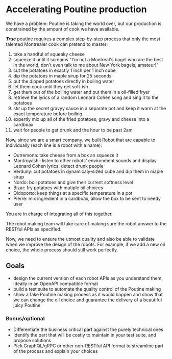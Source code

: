 # Accelerating Poutine production

We have a problem: Poutine is taking the world over, but our production is constrained by the amount of cook we have available. 

***True*** poutine requires a complex step-by-step process that only the most talented Montrealer cook can pretend to master:

1. take a handful of squeaky cheese
2. squeeze it until it screams "I'm not a Montreal's bagel who are the best in the world, don't even talk to me about New York bagels, amateur!" 
3. cut the potatoes in exactly 1 inch per 1 inch cube
4. dip the potatoes in maple sirup for 25 seconds
5. put the dipped potatoes directly in boiling water
6. let them cook until they get soft-ish
7. get them out of the boiling water and put them in a oil-filled fryer
8. retrieve the lyrics of a random Leonard Cohen song and sing it to the potatoes
9. stir up the secret gravyy sauce in a separate pot and keep it warm at the exact temperature before boiling
10. expertly mix up all of the fried potatoes, gravy and cheese into a cardboax
11. wait for people to get drunk and the hour to be past 2am



Now, since we are a smart company, we built Robot that are capable to individually (each line is a robot with a name):

- Outremona: take cheese from a box an squeeze it
- Montroyashi: listen to other robots' environment sounds and display Leonard Cohen lyrics, detect drunk people
- Verduny: cut potatoes in dynamicaly-sized cube and dip them in maple sirup
- Nordo: boil potatoes and give their current softness level
- Bizar: fry potatoes with mutiple oil choices
- Oldoporto: keep things at a specific temperature in a pot
- Pierre: mix ingredient in a cardboax, allow the box to be sent to needy user



You are in charge of integrating all of this together.

The robot making team will take care of making sure the robot answer to the RESTful APIs as specified.

Now, we need to ensure the utmost quality and also be able to validate when we improve the design of the robots. For example, if we add a new oil choice, the whole process should still work perfectly.



## Goals

- design the current version of each robot APIs as you understand them, ideally in an OpenAPI compatible format
- build a test suite to automate the quality control of the Poutine making
- show a fake Poutine making process as it would happen and show that we can change the oil choice and guarantee the delivery of a beautiful juicy Poutine



### Bonus/optional

- Differentiate the business critical part against the purely technical ones
- Identify the part that will be costly to maintain in your test suite, and propose solutions
- Pick GraphQL/gRPC or other non-RESTful API format to streamline part of the process and explain your choices